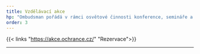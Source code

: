 ```yaml
---
title: Vzdělávací akce
hp: "Ombudsman pořádá v rámci osvětové činnosti konference, semináře a diskuzní kulaté stoly."
order: 3
---
```

{{< links "https://akce.ochrance.cz/" "Rezervace">}}

***
